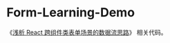 # Form-Learning-Demo

《[浅析 React 跨组件类表单场景的数据流思路](https://juejin.cn/post/7138712555437965319/)》 相关代码。
